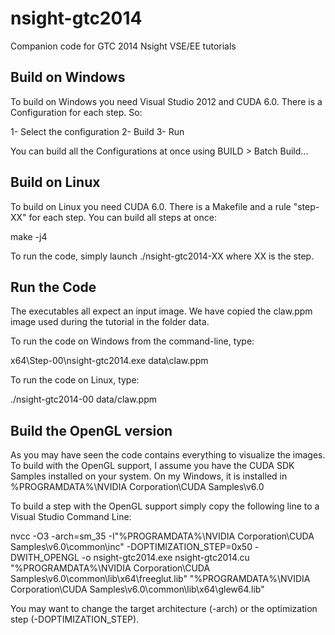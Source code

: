 nsight-gtc2014
==============

Companion code for GTC 2014 Nsight VSE/EE tutorials

Build on Windows
----------------
To build on Windows you need Visual Studio 2012 and CUDA 6.0. There is a Configuration for each step. So:

1- Select the configuration 
2- Build
3- Run

You can build all the Configurations at once using BUILD > Batch Build...

Build on Linux
--------------
To build on Linux you need CUDA 6.0. There is a Makefile and a rule "step-XX" for each step. You can build all steps at once:

make -j4

To run the code, simply launch ./nsight-gtc2014-XX where XX is the step.

Run the Code
------------
The executables all expect an input image. We have copied the claw.ppm image used during the tutorial in the folder data. 

To run the code on Windows from the command-line, type:

x64\Step-00\nsight-gtc2014.exe data\claw.ppm

To run the code on Linux, type:

./nsight-gtc2014-00 data/claw.ppm

Build the OpenGL version
------------------------
As you may have seen the code contains everything to visualize the images. To build with the OpenGL support, I assume you have the CUDA SDK Samples installed on your system. On my Windows, it is installed in %PROGRAMDATA%\NVIDIA Corporation\CUDA Samples\v6.0

To build a step with the OpenGL support simply copy the following line to a Visual Studio Command Line:

  nvcc -O3 -arch=sm_35 -I"%PROGRAMDATA%\NVIDIA Corporation\CUDA Samples\v6.0\common\inc" -DOPTIMIZATION_STEP=0x50 -DWITH_OPENGL -o nsight-gtc2014.exe nsight-gtc2014.cu "%PROGRAMDATA%\NVIDIA Corporation\CUDA Samples\v6.0\common\lib\x64\freeglut.lib" "%PROGRAMDATA%\NVIDIA Corporation\CUDA Samples\v6.0\common\lib\x64\glew64.lib"

You may want to change the target architecture (-arch) or the optimization step (-DOPTIMIZATION_STEP).
